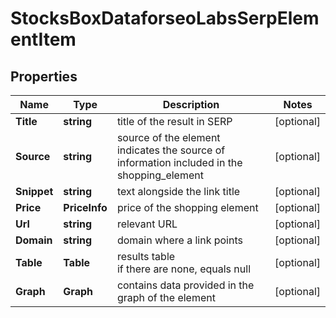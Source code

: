 # StocksBoxDataforseoLabsSerpElementItem


## Properties

| Name | Type | Description | Notes |
|------------ | ------------- | ------------- | -------------|
**Title** | **string** | title of the result in SERP |[optional]|
**Source** | **string** | source of the element<br>indicates the source of information included in the shopping_element |[optional]|
**Snippet** | **string** | text alongside the link title |[optional]|
**Price** | **PriceInfo** | price of the shopping element |[optional]|
**Url** | **string** | relevant URL |[optional]|
**Domain** | **string** | domain where a link points |[optional]|
**Table** | **Table** | results table<br>if there are none, equals null |[optional]|
**Graph** | **Graph** | contains data provided in the graph of the element |[optional]|